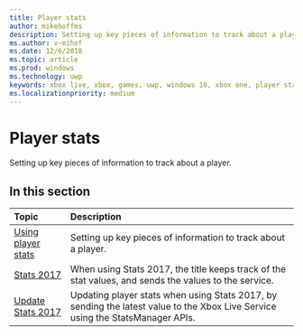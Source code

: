 ```yaml
---
title: Player stats
author: mikehoffms
description: Setting up key pieces of information to track about a player.
ms.author: v-mihof
ms.date: 12/6/2018
ms.topic: article
ms.prod: windows
ms.technology: uwp
keywords: xbox live, xbox, games, uwp, windows 10, xbox one, player stats, leaderboards
ms.localizationpriority: medium
---
```

# Player stats

Setting up key pieces of information to track about a player.

## In this section

| Topic                                                                                                                                             | Description                                                                                                   |
|:--------------------------------------------------------------------------------------------------------------------------------------------------|:--------------------------------------------------------------------------------------------------------------|
| [Using player stats](using-player-stats.md) | Setting up key pieces of information to track about a player. |
| [Stats 2017](stats2017.md) | When using Stats 2017, the title keeps track of the stat values, and sends the values to the service. |
| [Update Stats 2017](player-stats-updating.md) | Updating player stats when using Stats 2017, by sending the latest value to the Xbox Live Service using the StatsManager APIs. |

